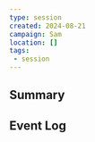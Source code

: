 ```yaml
---
type: session
created: 2024-08-21
campaign: Sam
location: []
tags:
 - session
---
```



## Summary

## Event Log




